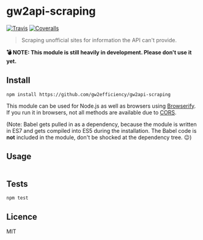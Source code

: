 # gw2api-scraping

[![Travis](https://img.shields.io/travis/gw2efficiency/gw2api-scraping.svg?style=flat-square)](https://travis-ci.org/gw2efficiency/gw2api-scraping)
[![Coveralls](https://img.shields.io/coveralls/gw2efficiency/gw2api-scraping/master.svg?style=flat-square)](https://coveralls.io/github/gw2efficiency/gw2api-scraping?branch=master)

> Scraping unofficial sites for information the API can't provide.

**:bomb: NOTE: This module is still heavily in development. Please don't use it yet.**

## Install

```
npm install https://github.com/gw2efficiency/gw2api-scraping
```

This module can be used for Node.js as well as browsers using [Browserify](https://github.com/substack/browserify-handbook#how-node_modules-works). If you
run it in browsers, not all methods are available due to [CORS](https://developer.mozilla.org/en-US/docs/Web/HTTP/Access_control_CORS).

(Note: Babel gets pulled in as a dependency, because the module is written in ES7 and 
gets compiled into ES5 during the installation. The Babel code is **not** included in the module, 
don't be shocked at the dependency tree. :wink:)

## Usage

```js

```

## Tests

```
npm test
```

## Licence

MIT
